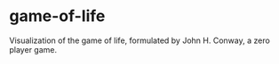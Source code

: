 # game-of-life
Visualization of the game of life, formulated by John H. Conway, a zero player game.
